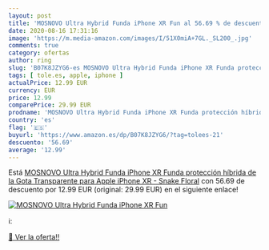 ```yaml
---
layout: post
title: 'MOSNOVO Ultra Hybrid Funda iPhone XR Fun al 56.69 % de descuento'
date: 2020-08-16 17:31:16
image: 'https://m.media-amazon.com/images/I/51X0miA+7GL._SL200_.jpg'
comments: true
category: ofertas
author: ring
slug: 'B07K8JZYG6-es MOSNOVO Ultra Hybrid Funda iPhone XR Funda protección...'
tags: [ tole.es, apple, iphone ]
actualPrice: 12.99 EUR
currency: EUR
price: 12.99
comparePrice: 29.99 EUR
prodname: 'MOSNOVO Ultra Hybrid Funda iPhone XR Funda protección híbrida de la Gota Transparente para Apple iPhone XR - Snake Floral'
country: 'es'
flag: '🇪🇸'
buyurl: 'https://www.amazon.es/dp/B07K8JZYG6/?tag=tolees-21'
descuento: '56.69'
average: '12.99'
---
```


Está [MOSNOVO Ultra Hybrid Funda iPhone XR Funda protección híbrida de la Gota Transparente para Apple iPhone XR - Snake Floral](https://www.amazon.es/dp/B07K8JZYG6/?tag=tolees-21) con 56.69 de descuento por 12.99 EUR (original: 29.99 EUR) en el siguiente enlace!

[![MOSNOVO Ultra Hybrid Funda iPhone XR Fun](https://m.media-amazon.com/images/I/51X0miA+7GL._SL200_.jpg)](https://www.amazon.es/dp/B07K8JZYG6/?tag=tolees-21)

ℹ️:


[🛒 Ver la oferta!!](https://www.amazon.es/dp/B07K8JZYG6/?tag=tolees-21)
